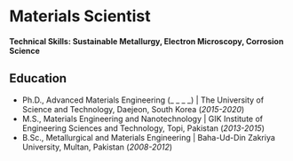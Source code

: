 # Materials Scientist

#### Technical Skills: Sustainable Metallurgy, Electron Microscopy, Corrosion Science

## Education
- Ph.D., Advanced Materials Engineering (_ _ _ _) | The University of Science and Technology, Daejeon, South Korea (_2015-2020_)								       		
- M.S., Materials Engineering and Nanotechnology  | GIK Institute of Engineering Sciences and Technology, Topi, Pakistan  (_2013-2015_)	 			        		
- B.Sc., Metallurgical and Materials Engineering  | Baha-Ud-Din Zakriya University, Multan, Pakistan (_2008-2012_)
